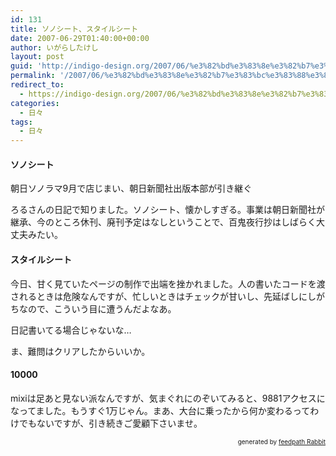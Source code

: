 ```yaml
---
id: 131
title: ソノシート、スタイルシート
date: 2007-06-29T01:40:00+00:00
author: いがらしたけし
layout: post
guid: 'http://indigo-design.org/2007/06/%e3%82%bd%e3%83%8e%e3%82%b7%e3%83%bc%e3%83%88%e3%80%81%e3%82%b9%e3%82%bf%e3%82%a4%e3%83%ab%e3%82%b7%e3%83%bc%e3%83%88/'
permalink: '/2007/06/%e3%82%bd%e3%83%8e%e3%82%b7%e3%83%bc%e3%83%88%e3%80%81%e3%82%b9%e3%82%bf%e3%82%a4%e3%83%ab%e3%82%b7%e3%83%bc%e3%83%88/'
redirect_to:
  - https://indigo-design.org/2007/06/%e3%82%bd%e3%83%8e%e3%82%b7%e3%83%bc%e3%83%88%e3%80%81%e3%82%b9%e3%82%bf%e3%82%a4%e3%83%ab%e3%82%b7%e3%83%bc%e3%83%88/
categories:
  - 日々
tags:
  - 日々
---
```

<h4>ソノシート</h4><p>朝日ソノラマ9月で店じまい、朝日新聞社出版本部が引き継ぐ</p><p>ろるさんの日記で知りました。ソノシート、懐かしすぎる。事業は朝日新聞社が継承、今のところ休刊、廃刊予定はなしということで、百鬼夜行抄はしばらく大丈夫みたい。</p><h4>スタイルシート</h4><p>今日、甘く見ていたページの制作で出端を挫かれました。人の書いたコードを渡されるときは危険なんですが、忙しいときはチェックが甘いし、先延ばしにしがちなので、こういう目に遭うんだよなあ。</p><p>日記書いてる場合じゃないな…</p><p>ま、難問はクリアしたからいいか。</p><h4>10000</h4><p>mixiは足あと見ない派なんですが、気まぐれにのぞいてみると、9881アクセスになってました。もうすぐ1万じゃん。まあ、大台に乗ったから何か変わるってわけでもないですが、引き続きご愛顧下さいませ。</p><!--feedpath info start--><div style="text-align: right;font-size: 10px">&nbsp;&nbsp;<span>generated by <a href="http://feedpath.jp" title="feedpath Rabbit" target="_blank">feedpath Rabbit</a></span></div><!--feedpath info end-->